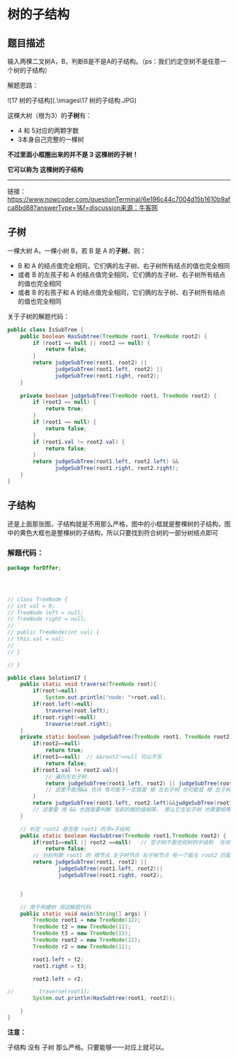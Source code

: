 # 树的子结构

## 题目描述

输入两棵二叉树A，B，判断B是不是A的子结构。（ps：我们约定空树不是任意一个树的子结构）

解题思路：

![17 树的子结构](.\images\17 树的子结构.JPG)

这棵大树（根为3）的**子树**有：

- 4 和 5对应的两颗字数
- 3本身自己完整的一棵树

**不过里面小框圈出来的并不是 3 这棵树的子树！**

**它可以称为 这棵树的子结构**

***

链接：https://www.nowcoder.com/questionTerminal/6e196c44c7004d15b1610b9afca8bd88?answerType=1&f=discussion来源：牛客网

## 子树

一棵大树 A，一棵小树 B，若 B 是 A 的**子树**，则：

- B 和 A 的结点值完全相同，它们俩的左子树、右子树所有结点的值也完全相同 
- 或者 B 的左孩子和 A 的结点值完全相同，它们俩的左子树、右子树所有结点的值也完全相同 
- 或者 B 的右孩子和 A 的结点值完全相同，它们俩的左子树、右子树所有结点的值也完全相同

关于子树的解题代码：

```java
public class IsSubTree {
    public boolean HasSubtree(TreeNode root1, TreeNode root2) {
        if (root1 == null || root2 == null) {
            return false;
        }
        return judgeSubTree(root1, root2) ||
               judgeSubTree(root1.left, root2) ||
               judgeSubTree(root1.right, root2);
    }
 
    private boolean judgeSubTree(TreeNode root1, TreeNode root2) {
        if (root2 == null) {
            return true;
        }
        if (root1 == null) {
            return false;
        }
        if (root1.val != root2.val) {
            return false;
        }
        return judgeSubTree(root1.left, root2.left) &&
               judgeSubTree(root1.right, root2.right);
    }
}
```



## 子结构

还是上面那张图，子结构就是不用那么严格，图中的小框就是整棵树的子结构，图中的黄色大框也是整棵树的子结构，所以只要找到符合树的一部分树结点即可

### 解题代码：

```java
package forOffer;




// class TreeNode {
// int val = 0;
// TreeNode left = null;
// TreeNode right = null;
//
// public TreeNode(int val) {
// this.val = val;
//
// }

// }

public class Solution17 {
    public static void traverse(TreeNode root){
        if(root!=null)
            System.out.println("node: "+root.val);
        if(root.left!=null)
            traverse(root.left);
        if(root.right!=null)
            traverse(root.right);
    }
    private static boolean judgeSubTree(TreeNode root1, TreeNode root2){
        if(root2==null)
            return true;
        if(root1==null)  // &&root2!=null 可以不写
            return false;
        if(root1.val != root2.val){
            // 遍历左右子树
            return judgeSubTree(root1.left, root2) || judgeSubTree(root1.right, root2);
            // 这里不能用&& 也许 有可能不一定就是 根 左右子树 也可能是 根 左子树 然后再去左子树  妙
        }
        return judgeSubTree(root1.left, root2.left)&&judgeSubTree(root1.right, root2.right);
        // 这里要 用 && 也就是要判断 当前的根的值相等， 那么它左右子树 也需要相等
    }

    // 判定 root2 是否是 root1 的字=子结构
    public static boolean HasSubtree(TreeNode root1,TreeNode root2) {
        if(root1==null || root2 ==null)   // 空子树不是任何树的子结构  任何一棵树为空都不对
            return false;
        // 分别判断 root1 的 根节点 左子树节点 右子树节点 有一个能与 root2 匹配上即正确
        return judgeSubTree(root1, root2) ||
                judgeSubTree(root1.left, root2)||
                judgeSubTree(root1.right, root2);


    }

    // 用于构建树 测试解题代码
    public static void main(String[] args) {
        TreeNode root1 = new TreeNode(12);
        TreeNode t2 = new TreeNode(11);
        TreeNode t3 = new TreeNode(13);
        TreeNode root2 = new TreeNode(12);
        TreeNode r2 = new TreeNode(11);

        root1.left = t2;
        root1.right = t3;

        root2.left = r2;

//        traverse(root1);
        System.out.println(HasSubtree(root1, root2));

    }
}
```

**注意：**

子结构 没有 子树 那么严格。只要能够一一对应上就可以。

